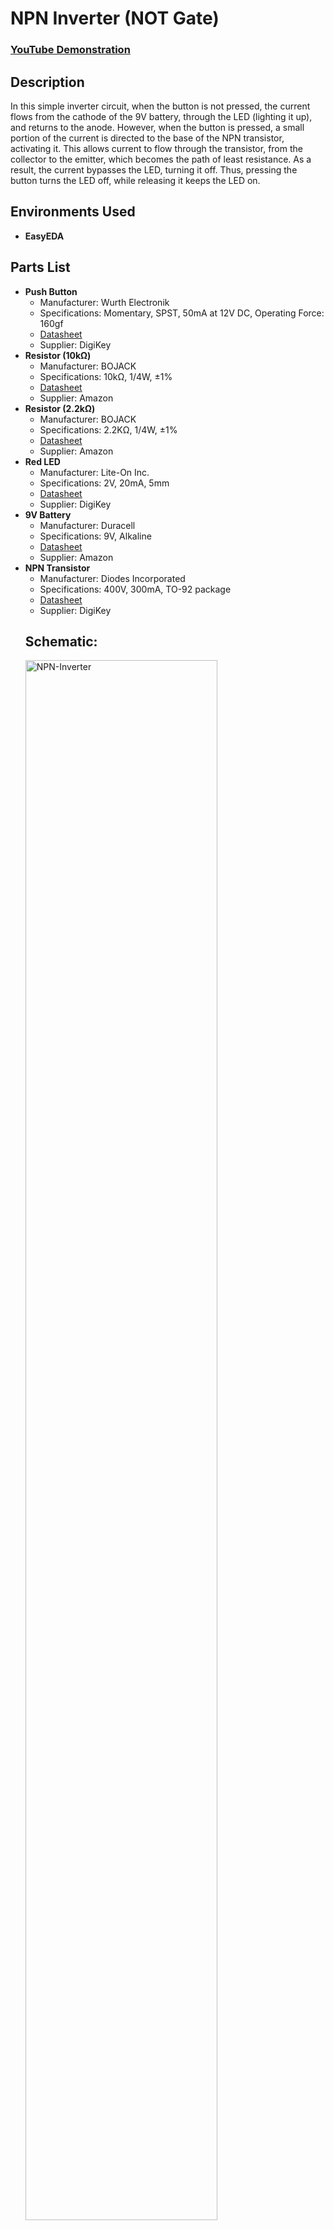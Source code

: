 <h1>NPN Inverter (NOT Gate)</h1>

 ### [YouTube Demonstration](https://youtube.com/shorts/hMzYXwcFT7o?feature=share)

<h2>Description</h2>
In this simple inverter circuit, when the button is not pressed, the current flows from the cathode of the 9V battery, through the LED (lighting it up), and returns to the anode. However, when the button is pressed, a small portion of the current is directed to the base of the NPN transistor, activating it. This allows current to flow through the transistor, from the collector to the emitter, which becomes the path of least resistance. As a result, the current bypasses the LED, turning it off. Thus, pressing the button turns the LED off, while releasing it keeps the LED on.
<br />


<h2>Environments Used </h2>

- <b>EasyEDA</b>

<h2>Parts List</h2>

<ul>
  <li><strong>Push Button</strong>
    <ul>
      <li>Manufacturer: Wurth Electronik</li>
      <li>Specifications: Momentary, SPST, 50mA at 12V DC, Operating Force: 160gf</li>
      <li><a href="https://www.digikey.com/en/products/detail/w%C3%BCrth-elektronik/430182043816/5209017" target="_blank">Datasheet</a></li>
      <li>Supplier: DigiKey</li>
    </ul>
  </li>
  <li><strong>Resistor (10kΩ)</strong>
    <ul>
      <li>Manufacturer: BOJACK</li>
      <li>Specifications: 10kΩ, 1/4W, ±1%</li>
      <li><a href="https://www.amazon.com/BOJACK-Values-Resistor-Resistors-Assortment/dp/B08FD1XVL6/ref" target="_blank">Datasheet</a></li>
      <li>Supplier: Amazon</li>
    </ul>
  </li>
  <li><strong>Resistor (2.2kΩ)</strong>
    <ul>
      <li>Manufacturer: BOJACK</li>
      <li>Specifications: 2.2KΩ, 1/4W, ±1%</li>
      <li><a href="https://www.amazon.com/BOJACK-Values-Resistor-Resistors-Assortment/dp/B08FD1XVL6/ref" target="_blank">Datasheet</a></li>
      <li>Supplier: Amazon</li>
    </ul>
  </li>
  <li><strong>Red LED</strong>
    <ul>
      <li>Manufacturer: Lite-On Inc.</li>
      <li>Specifications: 2V, 20mA, 5mm</li>
      <li><a href="https://www.digikey.com/en/products/detail/liteon/LTST-C281KRKT/3198723" target="_blank">Datasheet</a></li>
      <li>Supplier: DigiKey</li>
    </ul>
  </li>
  <li><strong>9V Battery</strong>
    <ul>
      <li>Manufacturer: Duracell</li>
      <li>Specifications: 9V, Alkaline</li>
      <li><a href="https://www.amazon.com/Duracell-Coppertop-Long-lasting-All-Purpose-Household/dp/B00000JHQG/ref" target="_blank">Datasheet</a></li>
      <li>Supplier: Amazon</li>
    </ul>
  </li>
  <li><strong>NPN Transistor</strong>
    <ul>
      <li>Manufacturer: Diodes Incorporated</li>
      <li>Specifications: 400V, 300mA, TO-92 package</li>
      <li><a href="https://www.mouser.com/ProductDetail/Diodes-Incorporated/ZTX458?qs=Ly%2FNF0nuwQ%252BDH7glPAJ3oQ%3D%3D&utm_source=octopart&utm_medium=aggregator&utm_campaign=522-ZTX458&utm_content=Diodes%20Incorporated" target="_blank">Datasheet</a></li>
      <li>Supplier: DigiKey</li>
    </ul>
  </li>

<h2>Schematic:</h2>

<img src="https://github.com/user-attachments/assets/d7ce8411-0446-4a3c-88c4-81addc21abd7" height="80%" width="80%" alt="NPN-Inverter"/>
<br />
<br />

